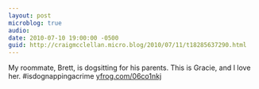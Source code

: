 ```yaml
---
layout: post
microblog: true
audio: 
date: 2010-07-10 19:00:00 -0500
guid: http://craigmcclellan.micro.blog/2010/07/11/t18285637290.html
---
```

My roommate, Brett, is dogsitting for his parents. This is Gracie, and I love her. #isdognappingacrime [yfrog.com/06co1nkj](http://yfrog.com/06co1nkj)
